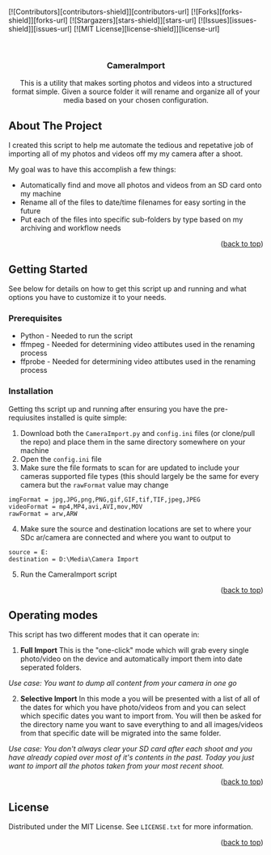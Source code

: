 <a name="readme-top"></a>

<!-- PROJECT SHIELDS -->
[![Contributors][contributors-shield]][contributors-url]
[![Forks][forks-shield]][forks-url]
[![Stargazers][stars-shield]][stars-url]
[![Issues][issues-shield]][issues-url]
[![MIT License][license-shield]][license-url]


<!-- PROJECT LOGO -->
<br />
<div align="center">
  <h3 align="center">CameraImport</h3>

  <p align="center">
    This is a utility that makes sorting photos and videos into a structured format simple. Given a source folder it will rename and organize all of your media based on your chosen configuration.
  </p>
</div>



<!-- ABOUT THE PROJECT -->
## About The Project

I created this script to help me automate the tedious and repetative job of importing all of my photos and videos off my my camera after a shoot.

My goal was to have this accomplish a few things:
* Automatically find and move all photos and videos from an SD card onto my machine
* Rename all of the files to date/time filenames for easy sorting in the future
* Put each of the files into specific sub-folders by type based on my archiving and workflow needs

<p align="right">(<a href="#readme-top">back to top</a>)</p>



<!-- GETTING STARTED -->
## Getting Started

See below for details on how to get this script up and running and what options you have to customize it to your needs.

### Prerequisites

* Python - Needed to run the script
* ffmpeg - Needed for determining video attibutes used in the renaming process
* ffprobe - Needed for determining video attibutes used in the renaming process

### Installation

Getting ths script up and running after ensuring you have the pre-requiusites installed is quite simple:

1. Download both the `CameraImport.py` and `config.ini` files (or clone/pull the repo) and place them in the same directory somewhere on your machine
2. Open the `config.ini` file
3. Make sure the file formats to scan for are updated to include your cameras supported file types (this should largely be the same for every camera but the `rawFormat` value may change
```
imgFormat = jpg,JPG,png,PNG,gif,GIF,tif,TIF,jpeg,JPEG
videoFormat = mp4,MP4,avi,AVI,mov,MOV
rawFormat = arw,ARW
```

4. Make sure the source and destination locations are set to where your SDc ar/camera are connected and where you want to output to
```
source = E:
destination = D:\Media\Camera Import
``` 
5. Run the CameraImport script

<p align="right">(<a href="#readme-top">back to top</a>)</p>


<!-- USAGE EXAMPLES -->
## Operating modes

This script has two different modes that it can operate in:

1. **Full Import**
This is the "one-click" mode which will grab every single photo/video on the device and automatically import them into date seperated folders.

*Use case: You want to dump all content from your camera in one go*


2. **Selective Import**
In this mode a you will be presented with a list of all of the dates for which you have photo/videos from and you can select which specific dates you want to import from. You will then be asked for the directory name you want to save everything to and all images/videos from that specific date will be migrated into the same folder.

*Use case: You don't always clear your SD card after each shoot and you have already copied over most of it's contents in the past. Today you just want to import all the photos taken from your most recent shoot.*

<p align="right">(<a href="#readme-top">back to top</a>)</p>


<!-- LICENSE -->
## License

Distributed under the MIT License. See `LICENSE.txt` for more information.

<p align="right">(<a href="#readme-top">back to top</a>)</p>